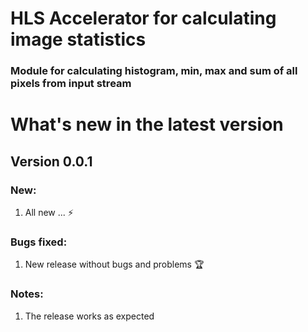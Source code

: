 # HLS Accelerator for calculating image statistics
### Module for calculating histogram, min, max and sum of all pixels from input stream 

# What's new in the latest version

## Version 0.0.1
### New:
1. All new ... ⚡
### Bugs fixed:
1. New release without bugs and problems 🏆
### Notes:
1. The release works as expected